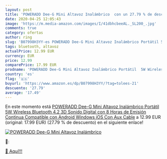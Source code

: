 ```yaml
---
layout: post
title: 'POWERADD Dee-G Mini Altavoz Inalámbrico  con un 27.79 % de descuento'
date: 2020-04-25 12:05:43
image: 'https://m.media-amazon.com/images/I/41dbhcbeeAL._SL200_.jpg'
comments: true
category: ofertas
author: ring
slug: 'B07998H3YY-es POWERADD Dee-G Mini Altavoz Inalámbrico Portátil 5W...'
tags: bluetooth, altavoz
actualPrice: 12.99 EUR
currency: EUR
price: 12.99
comparePrice: 17.99 EUR
prodname: 'POWERADD Dee-G Mini Altavoz Inalámbrico Portátil  5W Wireless Bluetooth 4.2  3D Sonido Digital con 8 Horas de Emisión Continua Compatible con Android  Windows  iOS  Con Aux Cable'
country: 'es'
flag: '🇪🇸'
buyurl: 'https://www.amazon.es/dp/B07998H3YY/?tag=tolees-21'
descuento: '27.79'
average: '17.49'
---
```


En este momento está [POWERADD Dee-G Mini Altavoz Inalámbrico Portátil  5W Wireless Bluetooth 4.2  3D Sonido Digital con 8 Horas de Emisión Continua Compatible con Android  Windows  iOS  Con Aux Cable](https://www.amazon.es/dp/B07998H3YY/?tag=tolees-21) a 12.99 EUR (original: 17.99 EUR) (27.79 %  de descuento) en el siguiente enlace!

[![POWERADD Dee-G Mini Altavoz Inalámbrico ](https://m.media-amazon.com/images/I/41dbhcbeeAL._SL200_.jpg)](https://www.amazon.es/dp/B07998H3YY/?tag=tolees-21)

🔎:


[🛒 Aquí!!!](https://www.amazon.es/dp/B07998H3YY/?tag=tolees-21)
